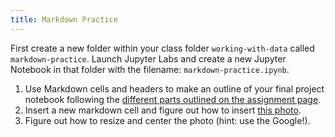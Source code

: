 ```yaml
---
title: Markdown Practice
---
```


First create a new folder within your class folder `working-with-data` called `markdown-practice`. Launch Jupyter Labs and create a new Jupyter Notebook in that folder with the filename: `markdown-practice.ipynb`.

1. Use Markdown cells and headers to make an outline of your final project notebook following the [different parts outlined on the assignment page](https://cblevins.github.io/f21-data/assignments/research-project/#:~:text=by%2011%3A59PM-,research%20project%3A%20draft,-Your%20full%20research).
2. Insert a new markdown cell and figure out how to insert [this photo]({{site.baseurl}}/modules/img/racoon.jpeg).
3. Figure out how to resize and center the photo (hint: use the Google!).
